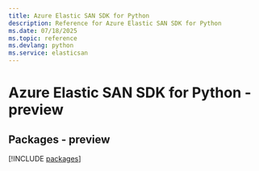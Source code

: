 ```yaml
---
title: Azure Elastic SAN SDK for Python
description: Reference for Azure Elastic SAN SDK for Python
ms.date: 07/18/2025
ms.topic: reference
ms.devlang: python
ms.service: elasticsan
---
```

# Azure Elastic SAN SDK for Python - preview
## Packages - preview
[!INCLUDE [packages](elastic-san-index.md)]